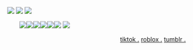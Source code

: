 ![](https://files.catbox.moe/1wb5l8.gif)
![](https://files.catbox.moe/jhxdx6.png)
![](https://files.catbox.moe/3y3u57.png)

‎ ‎ ‎ ‎ ‎ ‎ ‎‎‎ ‎‎![](https://files.catbox.moe/nqkf8j.gif)![](https://files.catbox.moe/oqumrm.png)![](https://files.catbox.moe/nj800j.gif)![](https://files.catbox.moe/4id5ie.gif)![](https://files.catbox.moe/mmsl6s.gif)![](https://files.catbox.moe/92alyq.gif)
![](https://files.catbox.moe/jhxdx6.png)

‎ ‎ ‎ ‎ ‎ ‎ ‎ ‎ ‎ ‎ ‎ ‎ ‎ ‎ ‎ ‎‎ ‎ ‎ ‎ ‎ ‎ ‎ ‎ ‎ ‎ ‎ ‎ ‎ ‎ ‎ ‎ ‎ ‎ ‎ ‎ ‎ ‎ ‎ ‎ ‎ ‎ ‎ ‎‎ 
‎ ‎ ‎ ‎ ‎ ‎ ‎ ‎ ‎ ‎ ‎ ‎ ‎ ‎ ‎ ‎‎ ‎ ‎ ‎ ‎ ‎ ‎ ‎‎‎  ‎[tiktok .](https://www.tiktok.com/@vendanskii?_t=ZT-8zEXuRMw953&_r=1) [roblox .](https://www.roblox.com/share?code=d497b65152d7e445840f1489b359007c&type=Profile&source=ProfileShare&stamp=1756319280869) [tumblr .](https://www.tumblr.com/vendanski)
